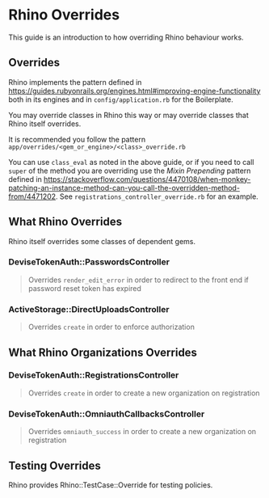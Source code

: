 # Rhino Overrides

This guide is an introduction to how overriding Rhino behaviour works.

## Overrides

Rhino implements the pattern defined in https://guides.rubyonrails.org/engines.html#improving-engine-functionality both in its engines and in `config/application.rb` for the Boilerplate.

You may override classes in Rhino this way or may override classes that Rhino itself overrides.

It is recommended you follow the pattern `app/overrides/<gem_or_engine>/<class>_override.rb`

You can use `class_eval` as noted in the above guide, or if you need to call `super` of the method you are overriding use the _Mixin Prepending_ pattern defined in https://stackoverflow.com/questions/4470108/when-monkey-patching-an-instance-method-can-you-call-the-overridden-method-from/4471202. See `registrations_controller_override.rb` for an example.

## What Rhino Overrides

Rhino itself overrides some classes of dependent gems.

### DeviseTokenAuth::PasswordsController

> Overrides `render_edit_error` in order to redirect to the front end if password reset token has expired

### ActiveStorage::DirectUploadsController

> Overrides `create` in order to enforce authorization

## What Rhino Organizations Overrides

### DeviseTokenAuth::RegistrationsController

> Overrides `create` in order to create a new organization on registration

### DeviseTokenAuth::OmniauthCallbacksController

> Overrides `omniauth_success` in order to create a new organization on registration

## Testing Overrides

Rhino provides Rhino::TestCase::Override for testing policies.

